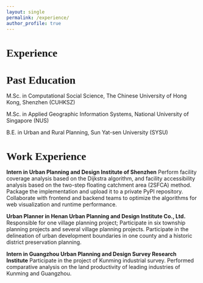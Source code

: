 ```yaml
---
layout: single
permalink: /experience/
author_profile: true
---
```


<h2 style="font-size: 1.75rem; font-weight: 600; font-family: Georgia, serif; margin-bottom: 1rem;">
  Experience
</h2>

<h4 style="font-size: 1.75rem; font-weight: 600; font-family: Georgia, serif; margin-bottom: 1rem;">
  Past Education
</h4>

M.Sc. in Computational Social Science, The Chinese University of Hong Kong, Shenzhen (CUHKSZ)

M.Sc. in Applied Geographic Information Systems, National University of Singapore (NUS)

B.E. in Urban and Rural Planning, Sun Yat-sen University (SYSU)

<h4 style="font-size: 1.75rem; font-weight: 600; font-family: Georgia, serif; margin-bottom: 1rem;">
  Work Experience
</h4>

**Intern in Urban Planning and Design Institute of Shenzhen**
Perform facility coverage analysis based on the Dijkstra algorithm, and facility accessibility analysis based on the two-step floating catchment area (2SFCA) method. 
Package the implementation and upload it to a private PyPI repository.
Collaborate with frontend and backend teams to optimize the algorithms for web visualization and runtime performance.

**Urban Planner in Henan Urban Planning and Design Institute Co., Ltd.**
Responsible for one village planning project;
Participate in six township planning projects and several village planning projects.
Participate in the delineation of urban development boundaries in one county and a historic district preservation planning.

**Intern in Guangzhou Urban Planning and Design Survey Research Institute**
Participate in the project of Kunming industrial survey. 
Performed comparative analysis on the land productivity of leading industries of Kunming and Guangzhou.




